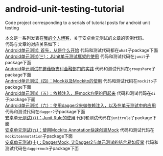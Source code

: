# android-unit-testing-tutorial
Code project corresponding to a serials of tutorial posts for android unit testing

本文是一系列发表在[我的个人博客](http://chriszou.com/)，关于安卓单元测试的文章的实例代码。  
代码与文章的对应关系如下：  
[Android单元测试: 首先，从是什么开始](http://chriszou.com/2016/04/13/android-unit-testing-start-from-what.html) 代码和测试代码都在`what`子package下面  
[Android单元测试(三)：JUnit单元测试框架的使用](http://chriszou.com/2016/04/18/android-unit-testing-junit.html) 代码和测试代码在`junit`子package下面  
[Android单元测试在蘑菇街支付金融部门的实践](http://chriszou.com/2016/04/25/android-unit-testing-wechat-group-share.html) 代码和测试代码在`groupshare`子package下面  
[Android单元测试（四）：Mock以及Mockito的使用](http://chriszou.com/2016/04/29/android-unit-testing-mockito.html) 代码和测试代码在`mockito`子package下面  
[Android单元测试（五）：依赖注入，将mock方便的用起来](http://chriszou.com/2016/05/06/android-unit-testing-di.html) 代码和测试代码在`di`子package下面  
[Android单元测试（六）：使用dagger2来做依赖注入，以及在单元测试中的应用](http://chriszou.com/2016/05/10/android-unit-testing-di-dagger.html) 代码和测试代码在`dagger2`子package下面  
[安卓单元测试(八)：Junit Rule的使用](http://www.jianshu.com/p/2cd745e54a78) 代码和测试代码在`junitrule`子package下面  
[安卓单元测试(九)：使用Mockito Annotation快速创建Mock](http://www.jianshu.com/p/7f6a1d3aa516) 代码和测试代码在`mockitoannotation`子package下面   
[安卓单元测试(十)：DaggerMock, 让Dagger2与单元测试的结合易如反掌](http://www.jianshu.com/p/8c1b4ea379af) 代码和测试代码在`daggermock`子package下面 
